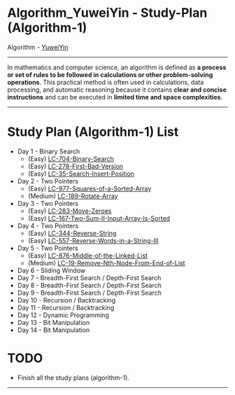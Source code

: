 # Algorithm_YuweiYin - Study-Plan (Algorithm-1)

Algorithm - [YuweiYin](https://github.com/YuweiYin)

---

In mathematics and computer science, an algorithm is defined as **a process or set of rules to be followed in calculations or other problem-solving operations**. This practical method is often used in calculations, data processing, and automatic reasoning because it contains **clear and concise instructions** and can be executed in **limited time and space complexities**.

---

# Study Plan (Algorithm-1) List

- Day 1 - Binary Search
  - (Easy) [LC-704-Binary-Search](https://github.com/YuweiYin/Algorithm_YuweiYin/blob/master/LeetCode-All-Solution/Python3/LC-704-Binary-Search.py)
  - (Easy) [LC-278-First-Bad-Version](https://github.com/YuweiYin/Algorithm_YuweiYin/blob/master/LeetCode-All-Solution/Python3/LC-278-First-Bad-Version.py)
  - (Easy) [LC-35-Search-Insert-Position](https://github.com/YuweiYin/Algorithm_YuweiYin/blob/master/LeetCode-All-Solution/Python3/LC-35-Search-Insert-Position.py)
- Day 2 - Two Pointers
  - (Easy) [LC-977-Squares-of-a-Sorted-Array](https://github.com/YuweiYin/Algorithm_YuweiYin/blob/master/LeetCode-All-Solution/Python3/LC-977-Squares-of-a-Sorted-Array.py)
  - (Medium) [LC-189-Rotate-Array](https://github.com/YuweiYin/Algorithm_YuweiYin/blob/master/LeetCode-All-Solution/Python3/LC-189-Rotate-Array.py)
- Day 3 - Two Pointers
  - (Easy) [LC-283-Move-Zeroes](https://github.com/YuweiYin/Algorithm_YuweiYin/blob/master/LeetCode-All-Solution/Python3/LC-283-Move-Zeroes.py)
  - (Easy) [LC-167-Two-Sum-II-Input-Array-Is-Sorted](https://github.com/YuweiYin/Algorithm_YuweiYin/blob/master/LeetCode-All-Solution/Python3/LC-167-Two-Sum-II-Input-Array-Is-Sorted.py)
- Day 4 - Two Pointers
  - (Easy) [LC-344-Reverse-String](https://github.com/YuweiYin/Algorithm_YuweiYin/blob/master/LeetCode-All-Solution/Python3/LC-344-Reverse-String.py)
  - (Easy) [LC-557-Reverse-Words-in-a-String-III](https://github.com/YuweiYin/Algorithm_YuweiYin/blob/master/LeetCode-All-Solution/Python3/LC-557-Reverse-Words-in-a-String-III.py)
- Day 5 - Two Pointers
  - (Easy) [LC-876-Middle-of-the-Linked-List](https://github.com/YuweiYin/Algorithm_YuweiYin/blob/master/LeetCode-All-Solution/Python3/LC-876-Middle-of-the-Linked-List.py)
  - (Medium) [LC-19-Remove-Nth-Node-From-End-of-List](https://github.com/YuweiYin/Algorithm_YuweiYin/blob/master/LeetCode-All-Solution/Python3/LC-19-Remove-Nth-Node-From-End-of-List.py)
- Day 6 - Sliding Window
- Day 7 - Breadth-First Search / Depth-First Search
- Day 8 - Breadth-First Search / Depth-First Search
- Day 9 - Breadth-First Search / Depth-First Search
- Day 10 - Recursion / Backtracking
- Day 11 - Recursion / Backtracking
- Day 12 - Dynamic Programming
- Day 13 - Bit Manipulation
- Day 14 - Bit Manipulation

# TODO

- Finish all the study plans (algorithm-1).

---
